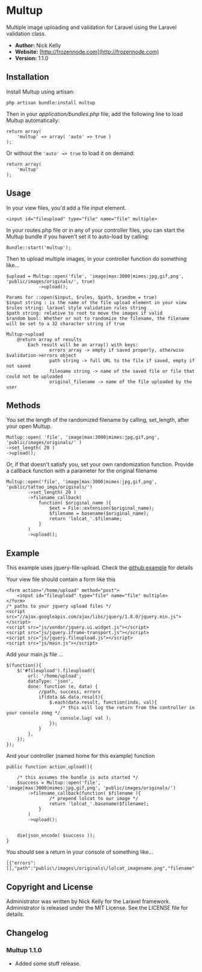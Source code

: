 # Multup

Multiple image uploading and validation for Laravel using the Laravel validation class.

- **Author:** Nick Kelly
- **Website:** [http://frozennode.com](http://frozennode.com)
- **Version:** 1.1.0

## Installation

Install Multup using artisan:

    php artisan bundle:install multup

Then in your *application/bundles.php* file, add the following line to load Multup automatically:

    return array(
        'multup' => array( 'auto' => true )
    );

Or without the `'auto' => true` to load it on demand:

    return array(
        'multup'
    );

## Usage

In your view files, you'd add a file input element.

    <input id="fileupload" type="file" name="file" multiple>

In your routes.php file or in any of your controller files, you can start the Multup bundle if you haven't set it to auto-load by calling:

    Bundle::start('multup');

Then to upload multiple images, in your controller function do something like...

	
    $upload = Multup::open('file', 'image|max:3000|mimes:jpg,gif,png', 'public/images/originals/', true)
				->upload();
	
	Params for ::open($input, $rules, $path, $random = true)
	$input string : is the name of the file upload element in your view 
	$rules string: laravel style validation rules string
	$path string: relative to root to move the images if valid
	$random bool: Whether or not to randomize the filename, the filename will be set to a 32 character string if true

	Multup->upload
		@return array of results
			Each result will be an array() with keys:
					errors array -> empty if saved properly, otherwise $validation->errors object
					path string -> full URL to the file if saved, empty if not saved
					filename string -> name of the saved file or file that could not be uploaded
					original_filename -> name of the file uploaded by the user
					
## Methods

You set the length of the randomized filename by calling, set_length, after your open Multup.
	
	Mutlup::open( 'file', 'image|max:3000|mimes:jpg,gif,png', 'public/images/originals/' )
	->set_length( 20 )
	->upload();

Or, if that doesn't satisfy you, set your own randomization function. Provide a callback function with a parameter for the original filename

	Multup::open('file', 'image|max:3000|mimes:jpg,gif,png', 'public/tattoo_imgs/originals/')
			->set_length( 20 )
			->filename_callback(
				function( $original_name ){ 
					$ext = File::extension($original_name);
					$filename = basename($original_name);
					return 'lolcat_'.$filename; 
				}
			)
			->upload();
			
## Example

This example uses jquery-file-upload. Check the [github example](https://github.com/blueimp/jQuery-File-Upload/wiki/Basic-plugin) for details

Your view file should contain a form like this

	<form action="/home/upload" method="post">
		<input id="fileupload" type="file" name="file" multiple>
	</form>
	/* paths to your jquery upload files */
	<script src="//ajax.googleapis.com/ajax/libs/jquery/1.8.0/jquery.min.js"></script>
	<script src="js/vendor/jquery.ui.widget.js"></script>
	<script src="js/jquery.iframe-transport.js"></script>
	<script src="js/jquery.fileupload.js"></script>
	<script src="js/main.js"></script>

Add your main.js file ...
	
	$(function(){
		$('#fileupload').fileupload({
			url: '/home/upload',
			dataType: 'json',
			done: function (e, data) {
				//path, success, errors
				if(data && data.result){
					$.each(data.result, function(indx, val){
						/* this will log the return from the controller in your console zomg */
						console.log( val );
					});
				}
			},
		});
	});

And your controller (named home for this example) function 

	public function action_upload(){
		
		/* this assumes the bundle is auto started */
		$success = Multup::open('file', 'image|max:3000|mimes:jpg,gif,png', 'public/images/originals/')
			->filename_callback(function( $filename ){ 
					/* prepend lolcat to our image */
					return 'lolcat_'.basename($filename); 
				}
			)
			->upload();
		
		
		die(json_encode( $success ));
	}

You should see a return in your console of something like...

	[{"errors":[],"path":"public\/images\/originals\/lolcat_imagename.png","filename":"lolcat_imagename.png","original_name":"imagename.png"}]
	
## Copyright and License
Administrator was written by Nick Kelly for the Laravel framework.
Administrator is released under the MIT License. See the LICENSE file for details.

## Changelog

### Multup 1.1.0
- Added some stuff release.